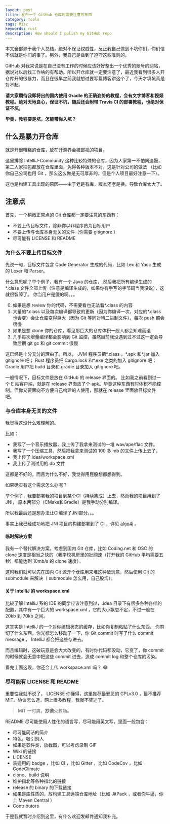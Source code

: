 ```yaml
---
layout: post
title: 发布一个 GitHub 仓库时需要注意的东西
category: Tools
tags: Misc
keywords: rust
description: How should I pulish my GitHub repo
---
```


本文全部源于我个人总结，绝对不保证权威性，反正我自己做到不坑你们，你们信不信就是你们的事了。另外，我自己是做到了遵守这些准则的。

GitHub 对我来说是在自己没有工作的时候应该好好整出一个优秀的账号的网站，据说对以后找工作啥的有帮助。所以开仓库就一定要注意了，最近我看到很多人开仓库开的很暴力，而且在很早之前我就想过要写篇博客讲这个了，今天才填坑真是对不起。

**请大家期待我即将出的国内使用 Gradle 的正确姿势的教程，会有文字博客和视频教程。绝对天地良心，保证不坑，随后还会附带 Travis CI 的部署教程，也绝对保证不坑。**

**毕竟，教程要是坑，怎能带你入坑？**

## 什么是暴力开仓库

就是开很糟糕的仓库，放在开源界会被鄙视的项目。

这里排除 IntelliJ-Community 这种比较特殊的仓库，因为人家第一不怕网速慢，第二人家把包都放在仓库里面，免得各种版本不对，这是针对公司的做法
（比如你自己公司也用 Git ，那么这么做是无可厚非的，但是个人项目最好注意一下）。

这也是构建工具出现的原因——由于老是有库，版本还老是换，导致仓库太大了。

## 注意点

首先，一个稍微正常点的 Git 仓库都一定要注意的东西有：

+ 不要上传目标文件，除非你以非程序员为目标用户
+ 不要上传与仓库本身无关的文件（你需要 gitignore ）
+ 尽可能有 LICENSE 和 README

### 为什么不要上传目标文件

先说一句，目标文件包含 Code Generator 生成的代码，比如 Lex 和 Yacc 生成的 Lexer 和 Parser。

什么意思呢？举个例子，我有一个 Java 的仓库，
然后我把所有编译生成的*.class 文件全部上传（注意是编译生成的，如果你有手写的字节码当我没说），这就很智障了。
你当用户是傻的啊。。。

0. 如果是想 review 你的代码，不需要看也无法看\*.class 的内容
0. 大量的\*.class 以及每次编译都导致的更新（因为你编译一次，对应的\*.class 也会变）会让仓库变得巨大（因为 Git 等同对待二进制文件），每次 push 都会很慢
0. 如果是想 clone 你的仓库，看见那巨大的仓库体积一般人都会知难而退
0. 几乎每次增量编译都会影响到 Git 监控，虽然目前我没遇到过不过这一定会导致后期 git gc 和 git
commit 很慢

这已经是十分充分的理由了。所以， JVM 程序员把\*.class ，\*.apk 和\*.jar 加入 gitignore 吧；
Rust 程序员把 Cargo.lock 和\*.exe 之类的加入 gitignore 吧；
Gradle 用户把 build 目录和.gradle 目录加入 gitignore 吧。

一般情况下，目标文件是放在 GitHub 的 release 界面的。
比如我之前看到过一个 E 站客户端，就是在 release 界面放了个 apk。毕竟这种东西有时体积不能控制，但你又要面向不方便自己构建的人使用，那就在 release 里面放目标文件吧。

### 与仓库本身无关的文件

我觉得这没什么难理解的。

比如：

+ 我写了一个音乐播放器，我上传了我拿来测试的一堆 wav/ape/flac 文件。
+ 我写了一个压缩工具，然后把我拿来测试的 100 多 mb 的文件上传上去了。
+ 我上传了.idea/workspace.xml
+ 我上传了测试用的.db 文件

这都是不好的，而且为什么不好，我觉得用屁股想都想得到。

如果确实有这个需求怎么办呢？

举个例子，我要部署我的项目到某个CI（持续集成）上去，然而我的项目用到了JNI， 原本两部分（CMake和Gradle）是我手动分别编译。

所以我最后还是想办法让CI编译了JNI部分。。。


事实上我已经成功地把 JNI 项目的构建部署到了 CI ，详见 [algo4j](https://github.com/ice1000/algo4j) 。

#### 临时解决方案

我有一个替代解决方案。考虑到国内 Git 仓库，比如 Coding.net 和 OSC 的 clone 速度是相当之快的（我学校机房里的批网速（打开我的 GitHub 平均需要五秒）都能达到 10mb/s 的 clone 速度）。

这时我们就可以先在国内 Git 源开个仓库用来堆这种破玩意，然后使用 Git 的 submodule 来解决（ submodule 怎么用，自己股沟）。

#### 关于 IntelliJ 的 workspace.xml

比较了解 IntelliJ 系的 IDE 的同学应该注意到过，.idea 目录下有很多各种各样的配置，其中有一个巨大的 workspace.xml ，它的大小飘忽不定，不过一般在 20kb 到 70kb 之间。

这其实是 IntelliJ 的一个对你编辑状态的缓存，比如你复制粘贴了什么东西，
你剪切了什么东西，你光标怎么移动了一下，你 Git commit 时写了什么 commit message ， IntelliJ 都会把这些存进去。

而且编辑时，这破玩意是会大大改变的，有时你代码都没动，它变了，你 commit 的时候就会无意中把这些 commit 进去，造成 commit log 和整个仓库的污染。

看完上面这段，你还会上传 workspace.xml 吗？ :joy:

### 尽可能有 LICENSE 和 README

重要性我就不说了， LICENSE 你懂得，这里推荐最邪恶的 GPLv3.0 ，最不推荐 MIT。协议怎么选，网上很多教程，我就不赘述了。

> MIT 一时爽，**抄袭**火葬场。

README 尽可能使用人性化的语言写，尽可能用英文写，里面一般包含：

+ 尽可能简洁的简介
+ 特色，吸引别人
+ 如果是软件类，放截图，可以考虑录制 GIF
+ Wiki 的链接
+ LICENSE
+ 装逼用的 badge ，比如 CI ，比如 Gitter ，比如 CodeCov ，比如 CodeClimate
+ clone、build 说明
+ 维护指北等各种指北的链接
+ release 的 binary 的下载链接
+ 如果是库性质的，放构建工具远端仓库地址（比如 JitPack ，或者你牛逼，你上 Maven Central ）
+ Contributors

于是我就暂时介绍到这里，有什么欢迎发邮件通知我补充。

